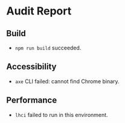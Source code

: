 # Audit Report

## Build

- `npm run build` succeeded.

## Accessibility

- `axe` CLI failed: cannot find Chrome binary.

## Performance

- `lhci` failed to run in this environment.
